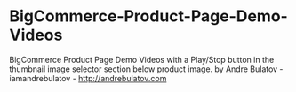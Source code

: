 BigCommerce-Product-Page-Demo-Videos
====================================

BigCommerce Product Page Demo Videos with a Play/Stop button in the thumbnail image selector section below product image.
by Andre Bulatov - iamandrebulatov - http://andrebulatov.com

